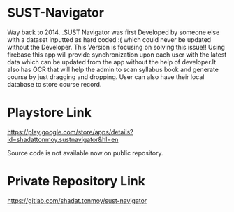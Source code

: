 # SUST-Navigator
Way back to 2014...SUST Navigator was first Developed by someone else with a dataset inputted as hard coded :( 
which could never be updated without the Developer. This Version is focusing on solving this issue!! 
Using firebase this app will provide synchronization upon each user with the latest data which can be updated 
from the app without the help of developer.It also has OCR that will help the admin to scan syllabus book and generate course
by just dragging and dropping. User can also have their local database to store course record.

# Playstore Link

https://play.google.com/store/apps/details?id=shadattonmoy.sustnavigator&hl=en

Source code is not available now on public repository. 

# Private Repository Link

https://gitlab.com/shadat.tonmoy/sust-navigator
